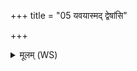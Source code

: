 +++
title = "05 यवयास्मद् द्वेषांसि"

+++
<details><summary>मूलम् (WS)</summary>

यवयास्मद् द्वेषांसि यवमयेन हविषा ।  
दुर्हार्दे चकृषे कृत्यां ग्रीवासु प्रति मुञ्चता ॥ ५ ॥
</details>